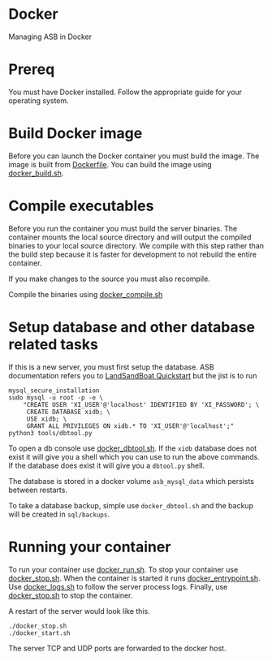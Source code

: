 # Docker

Managing ASB in Docker

# Prereq

You must have Docker installed. Follow the appropriate guide for your operating system.

# Build Docker image

Before you can launch the Docker container you must build the image. The image is built from [Dockerfile](Dockerfile). You can build the image using [docker_build.sh](docker_build.sh).

# Compile executables

Before you run the container you must build the server binaries. The container mounts the local source directory and will output the compiled binaries to your local source directory. We compile with this step rather than the build step because it is faster for development to not rebuild the entire container.

If you make changes to the source you must also recompile.

Compile the binaries using [docker_compile.sh](docker_compile.sh)

# Setup database and other database related tasks

If this is a new server, you must first setup the database. ASB documentation refers you to [LandSandBoat Quickstart](https://github.com/LandSandBoat/server/wiki/Quick-Start-Guide) but the jist is to run

```
mysql_secure_installation
sudo mysql -u root -p -e \
    "CREATE USER 'XI_USER'@'localhost' IDENTIFIED BY 'XI_PASSWORD'; \
     CREATE DATABASE xidb; \
     USE xidb; \
     GRANT ALL PRIVILEGES ON xidb.* TO 'XI_USER'@'localhost';"
python3 tools/dbtool.py
```

To open a db console use [docker_dbtool.sh](docker_dbtool.sh). If the `xidb` database does not exist it will give you a shell which you can use to run the above commands. If the database does exist it will give you a `dbtool.py` shell.

The database is stored in a docker volume `asb_mysql_data` which persists between restarts.

To take a database backup, simple use `docker_dbtool.sh` and the backup will be created in `sql/backups`.

# Running your container

To run your container use [docker_run.sh](docker_run.sh). To stop your container use [docker_stop.sh](docker_stop.sh). When the container is started it runs [docker_entrypoint.sh](docker_entrypoint.sh). Use [docker_logs.sh](docker_logs.sh) to follow the server process logs. Finally, use [docker_stop.sh](docker_stop.sh) to stop the container.

A restart of the server would look like this.
```
./docker_stop.sh
./docker_start.sh
```

The server TCP and UDP ports are forwarded to the docker host.